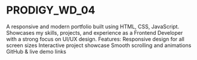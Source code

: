 # PRODIGY_WD_04
A responsive and modern portfolio built using HTML, CSS, JavaScript. Showcases my skills, projects, and experience as a Frontend Developer with a strong focus on UI/UX design.  Features:  Responsive design for all screen sizes  Interactive project showcase  Smooth scrolling and animations  GitHub &amp; live demo links  
